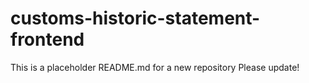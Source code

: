 
# customs-historic-statement-frontend

This is a placeholder README.md for a new repository
Please update!
